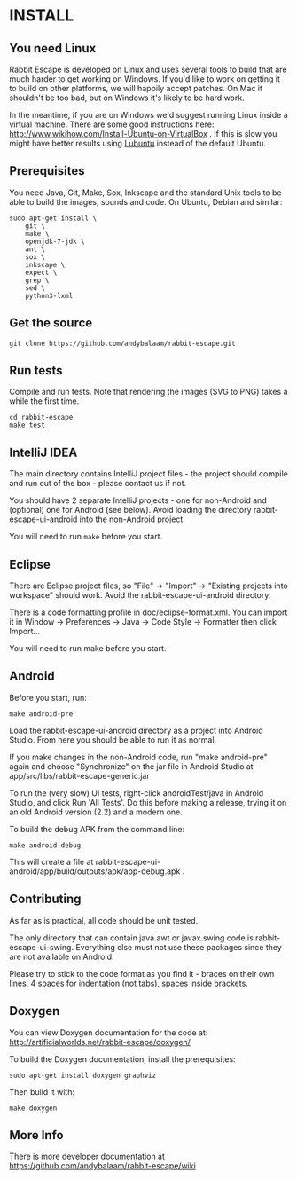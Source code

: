 INSTALL
=======

You need Linux
--------------

Rabbit Escape is developed on Linux and uses several tools to
build that are much harder to get working on Windows.  If you'd
like to work on getting it to build on other platforms, we will
happily accept patches.  On Mac it shouldn't be too bad, but on
Windows it's likely to be hard work.

In the meantime, if you are on Windows we'd suggest running
Linux inside a virtual machine.  There are some good
instructions here:
http://www.wikihow.com/Install-Ubuntu-on-VirtualBox .  If this is
slow you might have better results using
[Lubuntu](http://lubuntu.net/) instead of the default Ubuntu.

Prerequisites
-------------

You need Java, Git, Make, Sox, Inkscape and the standard Unix tools to be able
to build the images, sounds and code.  On Ubuntu, Debian and similar:

    sudo apt-get install \
        git \
        make \
        openjdk-7-jdk \
        ant \
        sox \
        inkscape \
        expect \
        grep \
        sed \
        python3-lxml

Get the source
--------------

    git clone https://github.com/andybalaam/rabbit-escape.git

Run tests
---------

Compile and run tests. Note that rendering the images (SVG to PNG) takes a while
the first time.

    cd rabbit-escape
    make test

IntelliJ IDEA
-------------

The main directory contains IntelliJ project files - the project should
compile and run out of the box - please contact us if not.

You should have 2 separate IntelliJ projects - one for non-Android and
(optional) one for Android (see below).  Avoid loading the directory
rabbit-escape-ui-android into the non-Android project.

You will need to run `make` before you start.

Eclipse
-------

There are Eclipse project files, so "File" -> "Import" ->
"Existing projects into workspace" should work.  Avoid the
rabbit-escape-ui-android directory.

There is a code formatting profile in doc/eclipse-format.xml.  You can
import it in Window -> Preferences -> Java -> Code Style -> Formatter
then click Import...

You will need to run make before you start.

Android
-------

Before you start, run:

    make android-pre

Load the rabbit-escape-ui-android directory as a project into Android
Studio.  From here you should be able to run it as normal.

If you make changes in the non-Android code, run "make android-pre"
again and choose "Synchronize" on the jar file in Android Studio at
app/src/libs/rabbit-escape-generic.jar

To run the (very slow) UI tests, right-click androidTest/java in
Android Studio, and click Run 'All Tests'.  Do this before making
a release, trying it on an old Android version (2.2) and a modern
one.

To build the debug APK from the command line:

    make android-debug

This will create a file at
rabbit-escape-ui-android/app/build/outputs/apk/app-debug.apk .

Contributing
------------

As far as is practical, all code should be unit tested.

The only directory that can contain java.awt or javax.swing code is
rabbit-escape-ui-swing.  Everything else must not use these packages
since they are not available on Android.

Please try to stick to the code format as you find it - braces on
their own lines, 4 spaces for indentation (not tabs), spaces inside
brackets.

Doxygen
-------

You can view Doxygen documentation for the code at:
http://artificialworlds.net/rabbit-escape/doxygen/

To build the Doxygen documentation, install the prerequisites:

    sudo apt-get install doxygen graphviz

Then build it with:

    make doxygen

More Info
---------

There is more developer documentation at https://github.com/andybalaam/rabbit-escape/wiki
